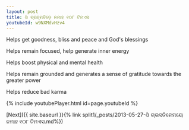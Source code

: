 ```yaml
---
layout: post
title: ଓଁ ବ୍ରହ୍ମବିଡ଼େ ନମାହ ୧୦୮ ଟିମଏସ
youtubeId: w9NXMdvHzv4
---
```

 
 
Helps get goodness, bliss and peace and God's blessings
 
Helps remain focused, help generate inner energy 
 
Helps boost physical and mental health 
 
Helps remain grounded and generates a sense of gratitude towards the greater power 
 
Helps reduce bad karma
 
 
 
 


{% include youtubePlayer.html id=page.youtubeId %}
 
[Next]({{ site.baseurl }}{% link  split1/_posts/2013-05-27-ଓଁ ଗ୍ଭସତିନେମୟେ ନମାହ ୧୦୮ ଟିମଏସ.md%})
 
